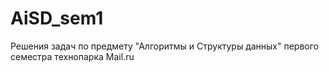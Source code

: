 # AiSD_sem1
Решения задач по предмету "Алгоритмы и Структуры данных" первого семестра технопарка Mail.ru
